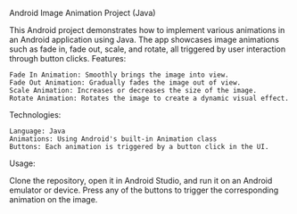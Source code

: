 Android Image Animation Project (Java)

This Android project demonstrates how to implement various animations in an Android application using Java. The app showcases image animations such as fade in, fade out, scale, and rotate, all triggered by user interaction through button clicks.
Features:

    Fade In Animation: Smoothly brings the image into view.
    Fade Out Animation: Gradually fades the image out of view.
    Scale Animation: Increases or decreases the size of the image.
    Rotate Animation: Rotates the image to create a dynamic visual effect.

Technologies:

    Language: Java
    Animations: Using Android's built-in Animation class
    Buttons: Each animation is triggered by a button click in the UI.

Usage:

Clone the repository, open it in Android Studio, and run it on an Android emulator or device. Press any of the buttons to trigger the corresponding animation on the image.
